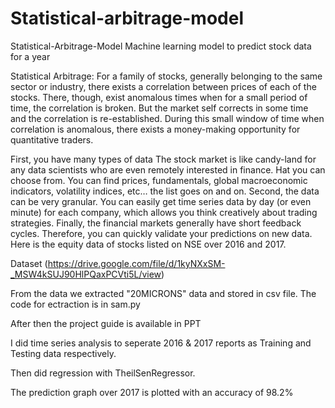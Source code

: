 # Statistical-arbitrage-model

Statistical-Arbitrage-Model
Machine learning model to predict stock data for a year


Statistical Arbitrage: For a family of stocks, generally belonging to the same sector or industry, there exists a correlation between prices of each of the stocks. There, though, exist anomalous times when for a small period of time, the correlation is broken. But the market self corrects in some time and the correlation is re-established. During this small window of time when correlation is anomalous, there exists a money-making opportunity for quantitative traders.

First, you have many types of data The stock market is like candy-land for any data scientists who are even remotely interested in finance. Hat you can choose from. You can find prices, fundamentals, global macroeconomic indicators, volatility indices, etc… the list goes on and on. Second, the data can be very granular. You can easily get time series data by day (or even minute) for each company, which allows you think creatively about trading strategies. Finally, the financial markets generally have short feedback cycles. Therefore, you can quickly validate your predictions on new data. Here is the equity data of stocks listed on NSE over 2016 and 2017.

Dataset (https://drive.google.com/file/d/1kyNXxSM-_MSW4kSUJ90HlPQaxPCVti5L/view)

From the data we extracted "20MICRONS" data and stored in csv file. The code for ectraction is in sam.py

After then the project guide is available in PPT

I did time series analysis to seperate 2016 & 2017 reports as Training and Testing data respectively.

Then did regression with TheilSenRegressor.

The prediction graph over 2017 is plotted with an accuracy of 98.2%
